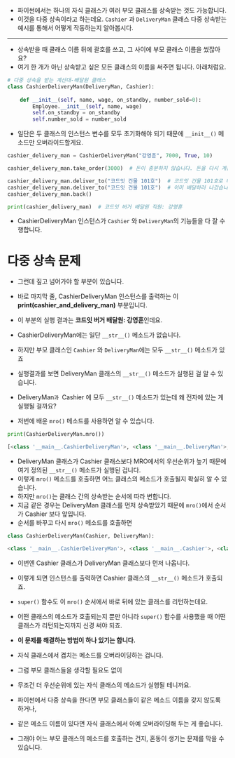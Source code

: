 + 파이썬에서는 하나의 자식 클래스가 여러 부모 클래스를 상속받는 것도 가능합니다. 
+ 이것을 다중 상속이라고 하는데요. `Cashier` 과 `DeliveryMan` 클래스 다중 상속받는 예시를 통해서 어떻게 작동하는지 알아봅시다.

---
+ 상속받을 때 클래스 이름 뒤에 괄호를 쓰고, 그 사이에 부모 클래스 이름을 썼잖아요? 
+ 여기 한 개가 아닌 상속받고 싶은 모든 클래스의 이름을 써주면 됩니다. 아래처럼요.

```python
# 다중 상속을 받는 계산대-배달원 클래스 
class CashierDeliveryMan(DeliveryMan, Cashier):     
	
	def __init__(self, name, wage, on_standby, number_sold=0):        
		Employee.__init__(self, name, wage)        
		self.on_standby = on_standby         
		self.number_sold = number_sold
```


+ 일단은 두 클래스의 인스턴스 변수를 모두 초기화해야 되기 때문에 `__init__()` 메소드만 오버라이드할게요.

```python
cashier_delivery_man = CashierDeliveryMan("강영훈", 7000, True, 10)  

cashier_delivery_man.take_order(3000)  # 돈이 충분하지 않습니다. 돈을 다시 계산해서 주세요!

cashier_delivery_man.deliver_to("코드잇 건물 101호")  # 코드잇 건물 101호로 배달 나갑니다! 
cashier_delivery_man.deliver_to("코드잇 건물 101호")  # 이미 배달하러 나갔습니다! 
cashier_delivery_man.back()  

print(cashier_delivery_man)  # 코드잇 버거 배달원 직원: 강영훈

```

+ CashierDeliveryMan 인스턴스가 `Cashier` 와 `DeliveryMan`의 기능들을 다 잘 수행합니다.

# 다중 상속 문제

+ 그런데 짚고 넘어가야 할 부분이 있습니다. 
+ 바로 마지막 줄, CashierDeliveryMan 인스턴스를 출력하는 이 **print(cashier_and_delivery_man)** 부분입니다.
+ 이 부분의 실행 결과는 **코드잇 버거 배달원: 강영훈**인데요.
+ CashierDeliveryMan에는 일단 `__str__()` 메소드가 없습니다. 
+ 하지만 부모 클래스인 `Cashier` 와 `DeliveryMan`에는 모두 `__str__()` 메소드가 있죠

+ 실행결과를 보면 DeliveryMan 클래스의 `__str__()` 메소드가 실행된 걸 알 수 있습니다.
+ DeliveryMan`과 `Cashier 에 모두 `__str__()` 메소드가 있는데 왜 전자에 있는 게 실행될 걸까요?

+ 저번에 배운 `mro()` 메소드를 사용하면 알 수 있습니다.

```python
print(CashierDeliveryMan.mro())
```

```python
[<class '__main__.CashierDeliveryMan'>, <class '__main__.DeliveryMan'>, <class '__main__.Cashier'>, <class '__main__.Employee'>, <type 'object'>]
```

+ DeliveryMan 클래스가 Cashier 클래스보다 MRO에서의 우선순위가 높기 때문에 여기 정의된 `__str__()` 메소드가 실행된 겁니다.
+ 이렇게 `mro()` 메소드를 호출하면 어느 클래스의 메소드가 호출될지 확실히 알 수 있습니다. 
+ 하지만 `mro()`는 클래스 간의 상속받는 순서에 따라 변합니다. 
+ 지금 같은 경우는 DeliveryMan 클래스를 먼저 상속받았기 때문에 `mro()`에서 순서가 Cashier 보다 앞입니다. 
+ 순서를 바꾸고 다시 `mro()` 메소드를 호출하면

```python
class CashierDeliveryMan(Cashier, DeliveryMan):
```

```python
<class '__main__.CashierDeliveryMan'>, <class '__main__.Cashier'>, <class '__main__.DeliveryMan'>, <class '__main__.Employee'>, <type 'object'>]
```

+ 이번엔 Cashier 클래스가 DeliveryMan 클래스보다 먼저 나옵니다. 
+ 이렇게 되면 인스턴스를 출력하면 Cashier 클래스의 `__str__()` 메소드가 호출되죠.

+ `super()` 함수도 이 `mro()` 순서에서 바로 뒤에 있는 클래스를 리턴하는데요. 
+ 어떤 클래스의 메소드가 호출되는지 뿐만 아니라 `super()` 함수를 사용했을 때 어떤 클래스가 리턴되는지까지 신경 써야 되죠.

+ **이 문제를 해결하는 방법이 하나 있기는 합니다.**
+ 자식 클래스에서 겹치는 메소드를 오버라이딩하는 겁니다. 
+ 그럼 부모 클래스들을 생각할 필요도 없이 
+ 무조건 더 우선순위에 있는 자식 클래스의 메소드가 실행될 테니까요.

+ 파이썬에서 다중 상속을 한다면 부모 클래스들이 같은 메소드 이름을 갖지 않도록 하거나, 
+ 같은 메소드 이름이 있다면 자식 클래스에서 아예 오버라이딩해 두는 게 좋습니다. 
+ 그래야 어느 부모 클래스의 메소드를 호출하는 건지, 혼동이 생기는 문제를 막을 수 있습니다.